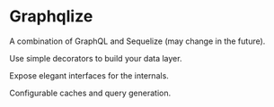 # Graphqlize

A combination of GraphQL and Sequelize (may change in the future).

Use simple decorators to build your data layer.

Expose elegant interfaces for the internals.

Configurable caches and query generation.